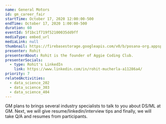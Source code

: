 ```yaml
---
name: General Motors
id: gm_career_fair
startTime: October 17, 2020 12:00:00-500
endTime: October 17, 2020 1:00:00-500
duration: 60
eventId: 5f1bc1f719f52100035dd9ff
mediaType: embed_url
mediaLink: null
thumbnail: https://firebasestorage.googleapis.com/v0/b/posana-org.appspot.com/o/uploaded_content%2Fimg.jpg?alt=media&token=65a7a595-fb45-4f29-8b10-6785337ee0cf
presenter: Rohit
presenterAbout: Rohit is the founder of Aggie Coding Club.
presenterSocials:
  - type: Rohit's LinkedIn
    link: https://www.linkedin.com/in/rohit-mucherla-a11286a4/
priority: 7
relatedActivities:
  - data_science_202
  - data_science_303
  - data_science_404
---
```


GM plans to brings several industry specialists to talk to you about DS/ML at GM. Next, we will
give resume/linkedin/interview tips and finally, we will take Q/A and resumes from participants.
